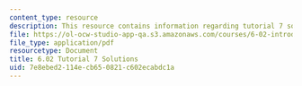 ```yaml
---
content_type: resource
description: This resource contains information regarding tutorial 7 solutions.
file: https://ol-ocw-studio-app-qa.s3.amazonaws.com/courses/6-02-introduction-to-eecs-ii-digital-communication-systems-fall-2012/7e8ebed2114ecb650821c602ecabdc1a_MIT6_02F12_tutor07_sol.pdf
file_type: application/pdf
resourcetype: Document
title: 6.02 Tutorial 7 Solutions
uid: 7e8ebed2-114e-cb65-0821-c602ecabdc1a
---
```

